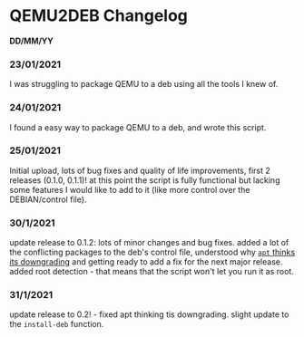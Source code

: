 # QEMU2DEB Changelog

**DD/MM/YY**

### 23/01/2021
I was struggling to package QEMU to a deb using all the tools I knew of.

### 24/01/2021
I found a easy way to package QEMU to a deb, and wrote this script.

### 25/01/2021
Initial upload, lots of bug fixes and quality of life improvements, first 2 releases (0.1.0, 0.1.1)!
at this point the script is fully functional but lacking some features I would like to add to it (like more control over the DEBIAN/control file).

### 30/1/2021
update release to 0.1.2: lots of minor changes and bug fixes.
added a lot of the conflicting packages to the deb's control file, understood why [`apt` thinks its downgrading](https://unix.stackexchange.com/questions/631805/how-to-hold-package-from-updating-with-posttest-script-in-deb) and getting ready to add a fix for the next major release.
added root detection - that means that the script won't let you run it as root.

### 31/1/2021
update release to 0.2! - fixed apt thinking tis downgrading.
slight update to the `install-deb` function.
